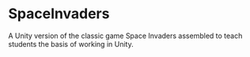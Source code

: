 # SpaceInvaders
A Unity version of the classic game Space Invaders assembled to teach students the basis of working in Unity.
